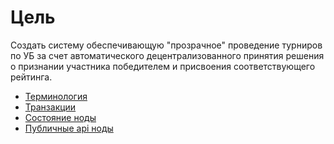 # Цель
Создать систему обеспечивающую "прозрачное" проведение турниров по УБ за счет автоматического децентрализованного принятия решения о признании участника победителем и присвоения соответствующего рейтинга.

- [Терминология](Терминология.md)
- [Транзакции](Транзакции.md)	
- [Состояние ноды](Состояние_ноды.md)	
- [Публичные api ноды](Публичные_api_ноды.md)	
